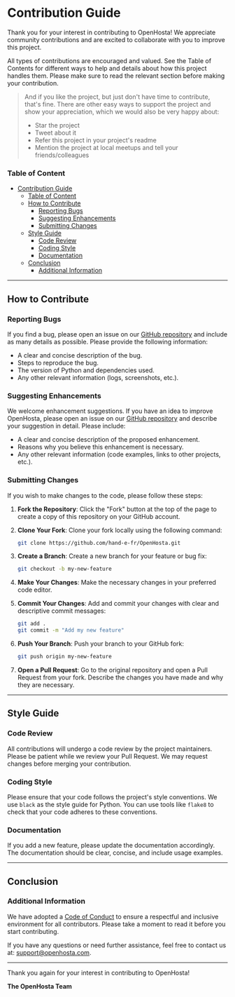 # Contribution Guide

Thank you for your interest in contributing to OpenHosta! We appreciate community contributions and are excited to collaborate with you to improve this project.

All types of contributions are encouraged and valued. See the Table of Contents for different ways to help and details about how this project handles them. Please make sure to read the relevant section before making your contribution.

> And if you like the project, but just don't have time to contribute, that's fine. There are other easy ways to support the project and show your appreciation, which we would also be very happy about:
> - Star the project
> - Tweet about it
> - Refer this project in your project's readme
> - Mention the project at local meetups and tell your friends/colleagues

### Table of Content

- [Contribution Guide](#contribution-guide)
    - [Table of Content](#table-of-content)
  - [How to Contribute](#how-to-contribute)
    - [Reporting Bugs](#reporting-bugs)
    - [Suggesting Enhancements](#suggesting-enhancements)
    - [Submitting Changes](#submitting-changes)
  - [Style Guide](#style-guide)
    - [Code Review](#code-review)
    - [Coding Style](#coding-style)
    - [Documentation](#documentation)
  - [Conclusion](#conclusion)
    - [Additional Information](#additional-information)

---

## How to Contribute

### Reporting Bugs

If you find a bug, please open an issue on our [GitHub repository](https://github.com/hand-e-fr/OpenHosta-dev/issues) and include as many details as possible. Please provide the following information:

- A clear and concise description of the bug.
- Steps to reproduce the bug.
- The version of Python and dependencies used.
- Any other relevant information (logs, screenshots, etc.).

### Suggesting Enhancements

We welcome enhancement suggestions. If you have an idea to improve OpenHosta, please open an issue on our [GitHub repository](https://github.com/hand-e-fr/OpenHosta-dev/issues) and describe your suggestion in detail. Please include:

- A clear and concise description of the proposed enhancement.
- Reasons why you believe this enhancement is necessary.
- Any other relevant information (code examples, links to other projects, etc.).

### Submitting Changes

If you wish to make changes to the code, please follow these steps:

1. **Fork the Repository**: Click the "Fork" button at the top of the page to create a copy of this repository on your GitHub account.

2. **Clone Your Fork**: Clone your fork locally using the following command:
    ```sh
    git clone https://github.com/hand-e-fr/OpenHosta.git
    ```

3. **Create a Branch**: Create a new branch for your feature or bug fix:
    ```sh
    git checkout -b my-new-feature
    ```

4. **Make Your Changes**: Make the necessary changes in your preferred code editor.

5. **Commit Your Changes**: Add and commit your changes with clear and descriptive commit messages:
    ```sh
    git add .
    git commit -m "Add my new feature"
    ```

6. **Push Your Branch**: Push your branch to your GitHub fork:
    ```sh
    git push origin my-new-feature
    ```

7. **Open a Pull Request**: Go to the original repository and open a Pull Request from your fork. Describe the changes you have made and why they are necessary.

---

## Style Guide

### Code Review

All contributions will undergo a code review by the project maintainers. Please be patient while we review your Pull Request. We may request changes before merging your contribution.

### Coding Style

Please ensure that your code follows the project's style conventions. We use `black` as the style guide for Python. You can use tools like `flake8` to check that your code adheres to these conventions.

### Documentation

If you add a new feature, please update the documentation accordingly. The documentation should be clear, concise, and include usage examples.

---

## Conclusion

### Additional Information
We have adopted a [Code of Conduct](CODE_OF_CONDUCT.md) to ensure a respectful and inclusive environment for all contributors. Please take a moment to read it before you start contributing.

If you have any questions or need further assistance, feel free to contact us at: support@openhosta.com.

---

Thank you again for your interest in contributing to OpenHosta!

**The OpenHosta Team**